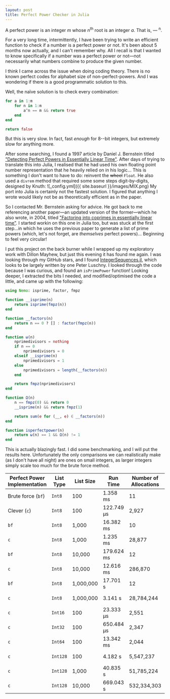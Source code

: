 ```yaml
---
layout: post
title: Perfect Power Checker in Julia
---
```


A perfect power is an integer <i>m</i> whose <i>n</i><sup>th</sup> root is an integer <i>a</i>.  That is, &mdash;
<math>m=a<sup>n</sup>.</math>

For a very long time, intermittently, I have been trying to write an efficient function to check if a number is a perfect power or not.  It's been about 5 months now actually, and I can't remember why.  All I recall is that I wanted to know specifically if a number was a perfect power or not&mdash;not necessarily what numbers combine to produce the given number.  

I think I came across the issue when doing coding theory.  There is no known perfect codes for alphabet size of non-perfect-powers.  And I was wondering if there is a good programmatic solution to this.

Well, the naïve solution is to check every combination:
```julia
for a in 1:m
	for n in 1:m
		a^n == m && return true
	end
end

return false
```

But this is very slow.  In fact, fast *enough* for 8--bit integers, but extremely slow for anything more.

After some searching, I found a 1997 article by Daniel J. Bernstein titled ["Detecting Perfect Powers in Essentially Linear Time"](https://cr.yp.to/papers/powers.pdf).  After days of trying to translate this into Julia, I realised that he had used his own floating point number representation that he heavily relied on in his logic...  This is something I don't want to have to do: reinvent the <strike>wheel</strike> `Float`.  He also used a `divrem` method that required some some steps digit-by-digits, designed by Knuth:
![_config.yml]({{ site.baseurl }}/images/MIX.png)
My port into Julia is certainly not the fastest solution.  I figured that anything I wrote would likely not be as theoretically efficient as in the paper.

So I contacted Mr. Bernstein asking for advice.  He got back to me referencing another paper&mdash;an updated version of the former&mdash;which he also wrote, in 2004, titled ["Factoring into coprimes in essentially linear time"](https://cr.yp.to/lineartime/powers2-20060914-ams.pdf).  I started workin on this one in Julia too, but was stuck at the first step...in which he uses the previous paper to generate a list of prime powers (which, let's not forget, are <i>themselves</i> perfect powers)...  Beginning to feel very circular!

I put this project on the back burner while I wrapped up my exploratory work with Dillon Mayhew, but just this evening it has found me again.  I was looking through my GitHub stars, and I found [IntegerSequences.jl](https://github.com/OpenLibMathSeq/IntegerSequences.jl), which looks to be largely written by one Peter Luschny.  I looked through the code because I was curious, and found an `isPrimePower` function!  Looking deeper, I extracted the bits I needed, and modified/optimised the code a little, and came up with the following:
```julia
using Nemo: isprime, factor, fmpz

function __isprime(n)
	return isprime(fmpz(n))
end

function __factors(n)
	return n == 0 ? [] : factor(fmpz(n))
end

function ω(n)
	nprimedivisors = nothing
	if n == 0
		nprimedivisors = 0
	elseif __isprime(n)
		nprimedivisors = 1
    else
        nprimedivisors = length(__factors(n))
	end

	return fmpz(nprimedivisors)
end

function Ω(n)
    n == fmpz(0) && return 0
    __isprime(n) && return fmpz(1)

    return sum(e for (__, e) ∈ __factors(n))
end

function isperfectpower(n)
	return ω(n) == 1 && Ω(n) != 1
end
```

This is actually blazingly fast.  I did some benchmarking, and I will put the results here.  Unfortunately the only comparisons we can realistically make (as I don't have all night) are ones on small integers, as larger integers simply scale too much for the brute force method.

Perfect Power Implementation | List Type | List Size | Run Time | Number of Allocations | Memory Usage
--- | --- | --- | --- | --- | ---
Brute force (`bf`) | `Int8` | 100 | 1.358 ms | 11 | 2.11 KiB
Clever (`c`) | `Int8` | 100 | 122.749 μs | 2,927 | 170.95 KiB
`bf` | `Int8` | 1,000 | 16.382 ms | 10 | 32.66 KiB
`c` | `Int8` | 1,000 | 1.235 ms | 28,877 | 1.62 MiB
`bf` | `Int8` | 10,000 | 179.624 ms | 12 | 166.48 KiB
`c` | `Int8` | 10,000 | 12.616 ms | 286,870 | 16.25 MiB
`bf` | `Int8` | 1,000,000 | 17.701 s | 12 | 16.21 MiB
`c` | `Int8` | 1,000,000 | 3.141 s | 28,784,244 | 1.59 GiB
`c` | `Int16` | 100 | 23.333 μs | 2,551 | 153.39 KiB
`c` | `Int32` | 100 | 650.484 μs | 2,347 | 152.25 KiB
`c` | `Int64` | 100 | 13.342 ms | 2,044 | 1.30 MiB
`c` | `Int128` | 100 | 4.182 s | 5,547,237 | 960.02 MiB
`c` | `Int128` | 1,000 | 40.835 s | 51,785,224 | 8.46 GiB
`c` | `Int128` | 10,000 | 669.043 s | 532,334,303 | 89.17 GiB


